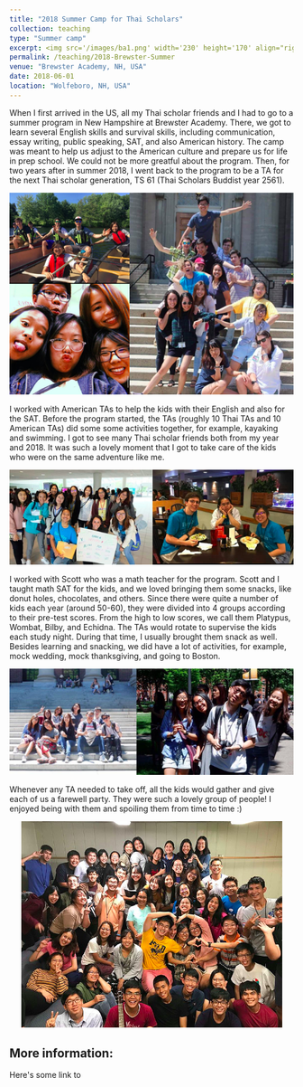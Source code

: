 ```yaml
---
title: "2018 Summer Camp for Thai Scholars"
collection: teaching
type: "Summer camp"
excerpt: <img src='/images/ba1.png' width='230' height='170' align="right" hspace="20"> When I first arrived in the US, all my Thai scholar friends and I had to go to a summer program in New Hampshire at Brewster Academy. There, we got to learn several English skills and survival skills, including communication, essay writing, public speaking, SAT, and also American history. The camp was meant to help us adjust to the American culture and prepare us for life in prep school. We could not be more greatful about the program. Then, for two years after in summer 2018, I went back to the program to be a TA for another Thai scholar generation, TS 61 (Thai Scholars Buddist year 2561). 
permalink: /teaching/2018-Brewster-Summer
venue: "Brewster Academy, NH, USA"
date: 2018-06-01
location: "Wolfeboro, NH, USA"
---
```


When I first arrived in the US, all my Thai scholar friends and I had to go to a summer program in New Hampshire at Brewster Academy. There, we got to learn several English skills and survival skills, including communication, essay writing, public speaking, SAT, and also American history. The camp was meant to help us adjust to the American culture and prepare us for life in prep school. We could not be more greatful about the program. Then, for two years after in summer 2018, I went back to the program to be a TA for the next Thai scholar generation, TS 61 (Thai Scholars Buddist year 2561). 

<p align="center">
  <img src="/images/ba2.png">
</p>

I worked with American TAs to help the kids with their English and also for the SAT. Before the program started, the TAs (roughly 10 Thai TAs and 10 American TAs) did some some activities together, for example, kayaking and swimming. I got to see many Thai scholar friends both from my year and 2018. It was such a lovely moment that I got to take care of the kids who were on the same adventure like me.  


<p align="center">
  <img src="/images/ba3.png">
</p>

I worked with Scott who was a math teacher for the program. Scott and I taught math SAT for the kids, and we loved bringing them some snacks, like donut holes, chocolates, and others. Since there were quite a number of kids each year (around 50-60), they were divided into 4 groups according to their pre-test scores. From the high to low scores, we call them Platypus, Wombat, Bilby, and Echidna. The TAs would rotate to supervise the kids each study night. During that time, I usually brought them snack as well. Besides learning and snacking, we did have a lot of activities, for example, mock wedding, mock thanksgiving, and going to Boston. 

<p align="center">
  <img src="/images/ba4.png">
</p>

Whenever any TA needed to take off, all the kids would gather and give each of us a farewell party. They were such a lovely group of people! I enjoyed being with them and spoiling them from time to time :) 

<p align="center">
  <img src="/images/ba1.png">
</p>

More information:
------

Here's some link to 


